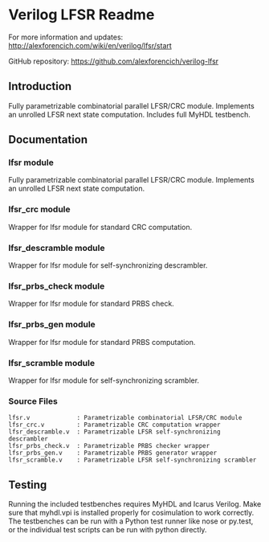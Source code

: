 # Verilog LFSR Readme

For more information and updates: http://alexforencich.com/wiki/en/verilog/lfsr/start

GitHub repository: https://github.com/alexforencich/verilog-lfsr

## Introduction

Fully parametrizable combinatorial parallel LFSR/CRC module.  Implements an
unrolled LFSR next state computation.  Includes full MyHDL testbench.

## Documentation

### lfsr module

Fully parametrizable combinatorial parallel LFSR/CRC module.  Implements an
unrolled LFSR next state computation.

### lfsr_crc module

Wrapper for lfsr module for standard CRC computation.

### lfsr_descramble module

Wrapper for lfsr module for self-synchronizing descrambler.

### lfsr_prbs_check module

Wrapper for lfsr module for standard PRBS check.

### lfsr_prbs_gen module

Wrapper for lfsr module for standard PRBS computation.

### lfsr_scramble module

Wrapper for lfsr module for self-synchronizing scrambler.

### Source Files

    lfsr.v             : Parametrizable combinatorial LFSR/CRC module
    lfsr_crc.v         : Parametrizable CRC computation wrapper
    lfsr_descramble.v  : Parametrizable LFSR self-synchronizing descrambler
    lfsr_prbs_check.v  : Parametrizable PRBS checker wrapper
    lfsr_prbs_gen.v    : Parametrizable PRBS generator wrapper
    lfsr_scramble.v    : Parametrizable LFSR self-synchronizing scrambler

## Testing

Running the included testbenches requires MyHDL and Icarus Verilog.  Make sure
that myhdl.vpi is installed properly for cosimulation to work correctly.  The
testbenches can be run with a Python test runner like nose or py.test, or the
individual test scripts can be run with python directly.
